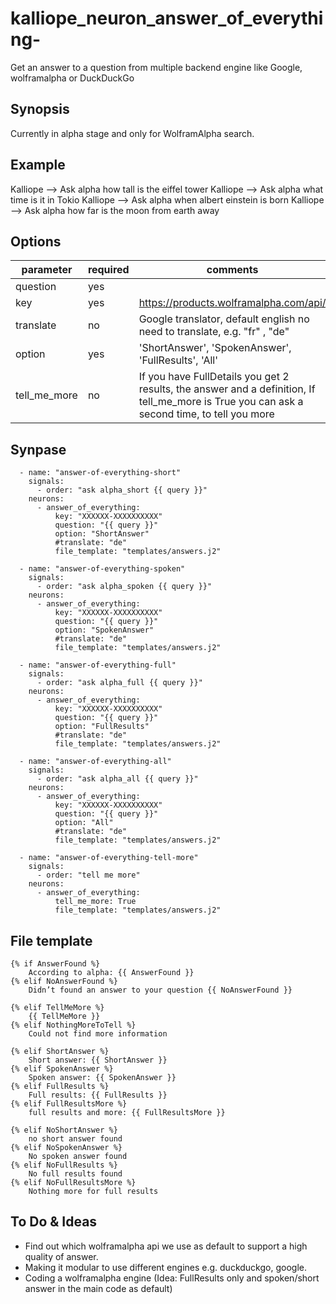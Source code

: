 # kalliope_neuron_answer_of_everything-
Get an answer to a question from multiple backend engine like Google, wolframalpha or DuckDuckGo
## Synopsis

Currently in alpha stage and only for WolframAlpha search. 

## Example
Kalliope --> Ask alpha how tall is the eiffel tower 
Kalliope --> Ask alpha what time is it in Tokio
Kalliope --> Ask alpha when albert einstein is born
Kalliope --> Ask alpha how far is the moon from earth away

## Options
| parameter        | required | comments                                                  |
|----------------|---------|----------------------------------------------|
| question          | yes       |                                                                 |
| key                 | yes       | https://products.wolframalpha.com/api/           |
| translate         | no         | Google translator, default english no need to translate, e.g. "fr" , "de"|
| option            | yes        | 'ShortAnswer', 'SpokenAnswer', 'FullResults', 'All' |
| tell_me_more   | no         | If you have FullDetails you get 2 results, the answer and a definition, If tell_me_more is True you can ask a second time, to tell you more |



## Synpase
```
  - name: "answer-of-everything-short"
    signals: 
      - order: "ask alpha_short {{ query }}"
    neurons:
      - answer_of_everything:
          key: "XXXXXX-XXXXXXXXXX"
          question: "{{ query }}"
          option: "ShortAnswer"
          #translate: "de"
          file_template: "templates/answers.j2"

  - name: "answer-of-everything-spoken"
    signals: 
      - order: "ask alpha_spoken {{ query }}"
    neurons:
      - answer_of_everything:
          key: "XXXXXX-XXXXXXXXXX"
          question: "{{ query }}"
          option: "SpokenAnswer"   
          #translate: "de"
          file_template: "templates/answers.j2"
          
  - name: "answer-of-everything-full"
    signals: 
      - order: "ask alpha_full {{ query }}"
    neurons:
      - answer_of_everything:
          key: "XXXXXX-XXXXXXXXXX"
          question: "{{ query }}"
          option: "FullResults"   
          #translate: "de"
          file_template: "templates/answers.j2"
          
  - name: "answer-of-everything-all"
    signals: 
      - order: "ask alpha_all {{ query }}"
    neurons:
      - answer_of_everything:
          key: "XXXXXX-XXXXXXXXXX"
          question: "{{ query }}"
          option: "All"   
          #translate: "de"
          file_template: "templates/answers.j2"          
   
  - name: "answer-of-everything-tell-more"
    signals: 
      - order: "tell me more"
    neurons:
      - answer_of_everything:
          tell_me_more: True
          file_template: "templates/answers.j2"    
```

## File template
```
{% if AnswerFound %} 
    According to alpha: {{ AnswerFound }}
{% elif NoAnswerFound %} 
    Didn’t found an answer to your question {{ NoAnswerFound }} 

{% elif TellMeMore %} 
    {{ TellMeMore }}
{% elif NothingMoreToTell %} 
    Could not find more information

{% elif ShortAnswer %} 
    Short answer: {{ ShortAnswer }}
{% elif SpokenAnswer %} 
    Spoken answer: {{ SpokenAnswer }}
{% elif FullResults %} 
    Full results: {{ FullResults }}
{% elif FullResultsMore %} 
    full results and more: {{ FullResultsMore }} 
    
{% elif NoShortAnswer %} 
    no short answer found
{% elif NoSpokenAnswer %} 
    No spoken answer found
{% elif NoFullResults %} 
    No full results found
{% elif NoFullResultsMore %} 
    Nothing more for full results
 ```

## To Do & Ideas
- Find out which wolframalpha api we use as default to support a high quality of answer.
- Making it modular to use different engines e.g. duckduckgo, google.
- Coding a wolframalpha engine (Idea:  FullResults only and spoken/short answer in the main code as default)
